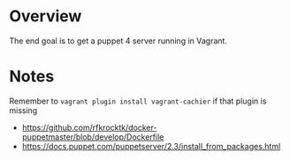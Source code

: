 # Overview

The end goal is to get a puppet 4 server running in Vagrant.

# Notes

Remember to `vagrant plugin install vagrant-cachier` if that plugin is missing

- <https://github.com/rfkrocktk/docker-puppetmaster/blob/develop/Dockerfile>
- <https://docs.puppet.com/puppetserver/2.3/install_from_packages.html>
